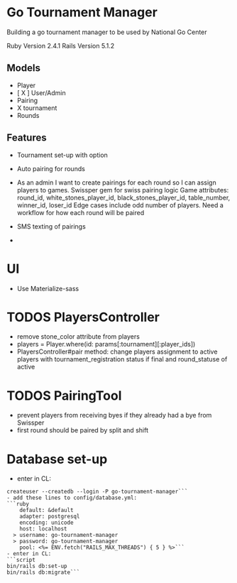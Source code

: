 # Go Tournament Manager

Building a go tournament manager to be used by National Go Center

Ruby Version 2.4.1
Rails Version 5.1.2

## Models
- Player
- [ X ] User/Admin
- Pairing
- X tournament
- Rounds

## Features
- Tournament set-up with option
- Auto pairing for rounds
- As an admin I want to create pairings for each round so I can assign players to games.
Swissper gem for swiss pairing logic
Game attributes: round_id, white_stones_player_id, black_stones_player_id, table_number, winner_id, loser_id
Edge cases include odd number of players.
Need a workflow for how each round will be paired

- SMS texting of pairings
-

# UI
- Use Materialize-sass

# TODOS PlayersController
- remove stone_color attribute from players
- players = Player.where(id: params[:tournament][:player_ids])
- PlayersController#pair method: change players assignment to active players with tournament_registration status if final and round_statuse of active

# TODOS PairingTool
- prevent players from receiving byes if they already had a bye from Swissper
- first round should be paired by split and shift

# Database set-up
-  enter in CL:
```script
createuser --createdb --login -P go-tournament-manager```
- add these lines to config/database.yml:
```ruby
    default: &default
    adapter: postgresql
    encoding: unicode
    host: localhost
  > username: go-tournament-manager
  > password: go-tournament-manager
    pool: <%= ENV.fetch("RAILS_MAX_THREADS") { 5 } %>```
- enter in CL:
```script
bin/rails db:set-up
bin/rails db:migrate```
